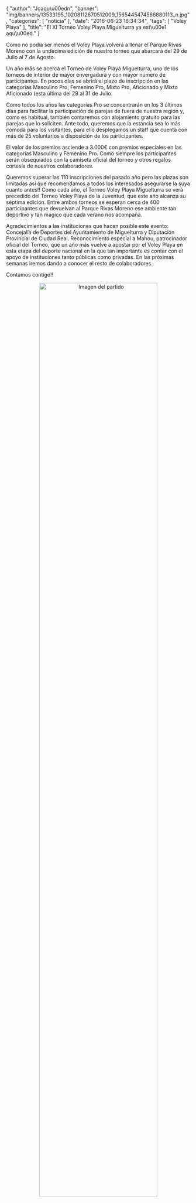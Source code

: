{
  "author": "Joaqu\u00edn", 
  "banner": "img/banners/13533195_10208112670512009_1565445474566880113_n.jpg", 
  "categories": [
    "noticia"
  ], 
  "date": "2016-06-23 16:34:34", 
  "tags": [
    "Voley Playa"
  ], 
  "title": "El XI Torneo Voley Playa Miguelturra ya est\u00e1 aqu\u00ed."
}

Como no podía ser menos el Voley Playa volverá a llenar el Parque Rivas Moreno con la undécima edición de nuestro torneo que abarcará del 29 de Julio al 7 de Agosto.

Un año más se acerca el Torneo de Voley Playa Miguelturra, uno de los torneos de interior de mayor envergadura y con mayor número de participantes. En pocos días se abrirá el plazo de inscripción en las categorías Masculino Pro, Femenino Pro, Mixto Pro, Aficionado y Mixto Aficionado (esta última del 29 al 31 de Julio.

Como todos los años las categorías Pro se concentrarán en los 3 últimos días para facilitar la participación de parejas de fuera de nuestra región y, como es habitual, también contaremos con alojamiento gratuito para las parejas que lo soliciten. Ante todo, queremos que la estancia sea lo más cómoda para los visitantes, para ello desplegamos un staff que cuenta con más de 25 voluntarios a disposición de los participantes.

El valor de los premios asciende a 3.000€ con premios especiales en las categorías Masculino y Femenino Pro. Como siempre los participantes serán obsequiados con la camiseta oficial del torneo y otros regalos cortesía de nuestros colaboradores.

Queremos superar las 110 inscripciones del pasado año pero las plazas son limitadas así que recomendamos a todos los interesados asegurarse la suya cuanto antes!! Como cada año, el Torneo Voley Playa Miguelturra se verá precedido del Torneo Voley Playa de la Juventud, que este año alcanza su séptima edición. Entre ambos torneos se esperan cerca de 400 participantes que devuelvan al Parque Rivas Moreno ese ambiente tan deportivo y tan mágico que cada verano nos acompaña.

Agradecimientos a las instituciones que hacen posible este evento: Concejalía de Deportes del Ayuntamiento de Miguelturra y Diputación Provincial de Ciudad Real. Reconocimiento especial a Mahou, patrocinador oficial del Torneo, que un año más vuelve a apostar por el Voley Playa en esta etapa del deporte nacional en la que tan importante es contar con el apoyo de instituciones tanto públicas como privadas. En las próximas semanas iremos dando a conocer el resto de colaboradores.

Contamos contigo!!

<center>
<a target="_new" href="http://www.advmiguelturra.org/img/banners/13533195_10208112670512009_1565445474566880113_n.jpg"> 
<img alt="Imagen del partido" width="80%" align="center" src="http://www.advmiguelturra.org/img/banners/13533195_10208112670512009_1565445474566880113_n.jpg"/> </a> </center>

